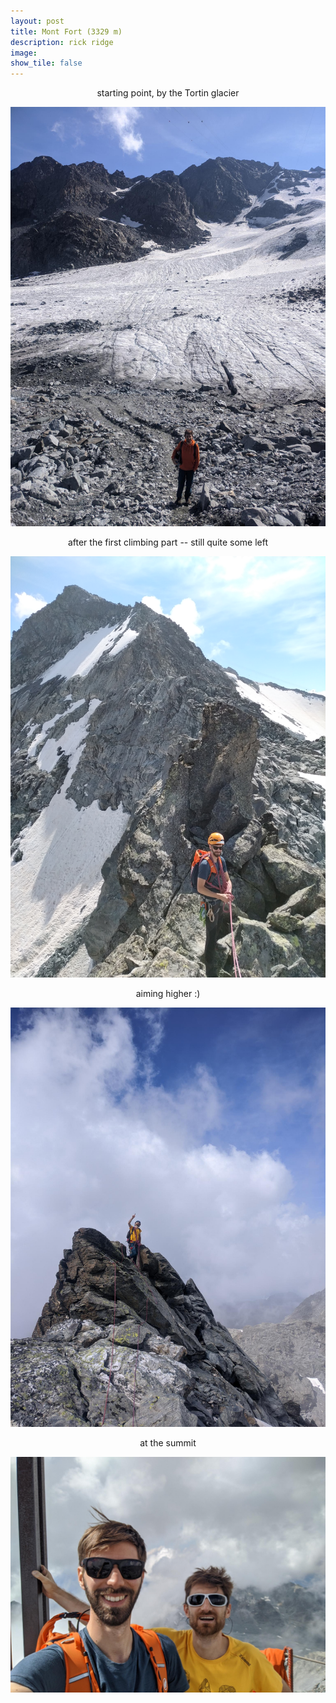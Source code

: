 ```yaml
---
layout: post
title: Mont Fort (3329 m)
description: rick ridge
image:
show_tile: false 
---
```





<center> starting point, by the Tortin glacier </center>

![](../assets/images/summer/via_cordata/signal-2021-09-12-151701_start.jpg)




<center> after the first climbing part -- still quite some left </center>


![](../assets/images/summer/via_cordata/IMG_20210912_130501.jpg)



<center> aiming higher :) </center>

![](../assets/images/summer/via_cordata/signal-2021-09-12-151701_point.jpg)




<center> at the summit </center>

![](../assets/images/summer/via_cordata/signal-2021-09-12-151701.jpg)
